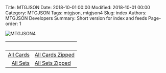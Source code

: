 Title: MTGJSON
Date: 2018-10-01 00:00
Modified: 2018-10-01 00:00
Category: MTGJSON
Tags: mtgjson, mtgjson4
Slug: index
Authors: MTGJSON Developers
Summary: Short version for index and feeds
Page-order: 1

<span id="logo">![MTGJSON4](/img/logo.png)</span>

&nbsp;|&nbsp;
----:|:----
<a href="json/AllCards.json"><i class="fa fa-file-text-o" aria-hidden="true"></i> All Cards</a>|<a href="json/AllCards.json.zip"><i class="fa fa-file-archive-o" aria-hidden="true"></i> All Cards Zipped</a><br>
<a href="json/AllSets.json"><i class="fa fa-file-text-o" aria-hidden="true"></i> All Sets</a>|<a href="json/AllSets.json.zip"><i class="fa fa-file-archive-o" aria-hidden="true"></i> All Sets Zipped</a><br>
